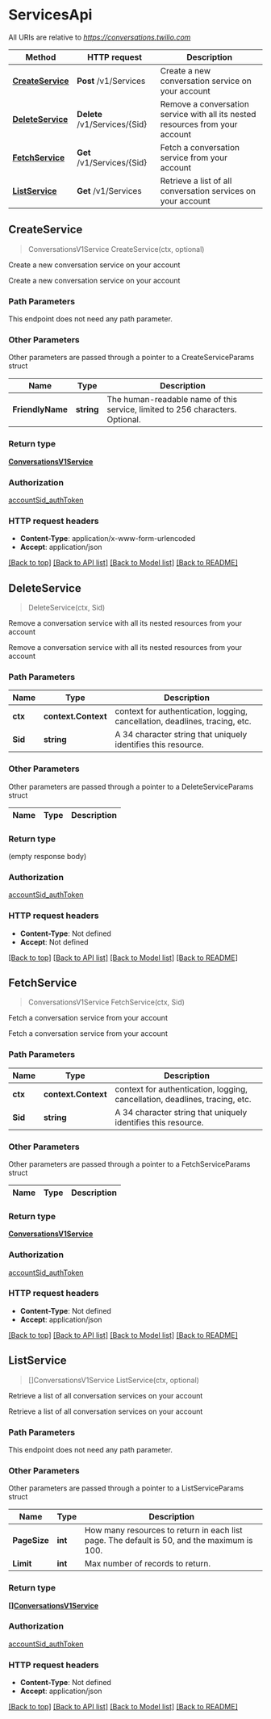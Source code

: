 # ServicesApi

All URIs are relative to *https://conversations.twilio.com*

Method | HTTP request | Description
------------- | ------------- | -------------
[**CreateService**](ServicesApi.md#CreateService) | **Post** /v1/Services | Create a new conversation service on your account
[**DeleteService**](ServicesApi.md#DeleteService) | **Delete** /v1/Services/{Sid} | Remove a conversation service with all its nested resources from your account
[**FetchService**](ServicesApi.md#FetchService) | **Get** /v1/Services/{Sid} | Fetch a conversation service from your account
[**ListService**](ServicesApi.md#ListService) | **Get** /v1/Services | Retrieve a list of all conversation services on your account



## CreateService

> ConversationsV1Service CreateService(ctx, optional)

Create a new conversation service on your account

Create a new conversation service on your account

### Path Parameters

This endpoint does not need any path parameter.

### Other Parameters

Other parameters are passed through a pointer to a CreateServiceParams struct


Name | Type | Description
------------- | ------------- | -------------
**FriendlyName** | **string** | The human-readable name of this service, limited to 256 characters. Optional.

### Return type

[**ConversationsV1Service**](ConversationsV1Service.md)

### Authorization

[accountSid_authToken](../README.md#accountSid_authToken)

### HTTP request headers

- **Content-Type**: application/x-www-form-urlencoded
- **Accept**: application/json

[[Back to top]](#) [[Back to API list]](../README.md#documentation-for-api-endpoints)
[[Back to Model list]](../README.md#documentation-for-models)
[[Back to README]](../README.md)


## DeleteService

> DeleteService(ctx, Sid)

Remove a conversation service with all its nested resources from your account

Remove a conversation service with all its nested resources from your account

### Path Parameters


Name | Type | Description
------------- | ------------- | -------------
**ctx** | **context.Context** | context for authentication, logging, cancellation, deadlines, tracing, etc.
**Sid** | **string** | A 34 character string that uniquely identifies this resource.

### Other Parameters

Other parameters are passed through a pointer to a DeleteServiceParams struct


Name | Type | Description
------------- | ------------- | -------------

### Return type

 (empty response body)

### Authorization

[accountSid_authToken](../README.md#accountSid_authToken)

### HTTP request headers

- **Content-Type**: Not defined
- **Accept**: Not defined

[[Back to top]](#) [[Back to API list]](../README.md#documentation-for-api-endpoints)
[[Back to Model list]](../README.md#documentation-for-models)
[[Back to README]](../README.md)


## FetchService

> ConversationsV1Service FetchService(ctx, Sid)

Fetch a conversation service from your account

Fetch a conversation service from your account

### Path Parameters


Name | Type | Description
------------- | ------------- | -------------
**ctx** | **context.Context** | context for authentication, logging, cancellation, deadlines, tracing, etc.
**Sid** | **string** | A 34 character string that uniquely identifies this resource.

### Other Parameters

Other parameters are passed through a pointer to a FetchServiceParams struct


Name | Type | Description
------------- | ------------- | -------------

### Return type

[**ConversationsV1Service**](ConversationsV1Service.md)

### Authorization

[accountSid_authToken](../README.md#accountSid_authToken)

### HTTP request headers

- **Content-Type**: Not defined
- **Accept**: application/json

[[Back to top]](#) [[Back to API list]](../README.md#documentation-for-api-endpoints)
[[Back to Model list]](../README.md#documentation-for-models)
[[Back to README]](../README.md)


## ListService

> []ConversationsV1Service ListService(ctx, optional)

Retrieve a list of all conversation services on your account

Retrieve a list of all conversation services on your account

### Path Parameters

This endpoint does not need any path parameter.

### Other Parameters

Other parameters are passed through a pointer to a ListServiceParams struct


Name | Type | Description
------------- | ------------- | -------------
**PageSize** | **int** | How many resources to return in each list page. The default is 50, and the maximum is 100.
**Limit** | **int** | Max number of records to return.

### Return type

[**[]ConversationsV1Service**](ConversationsV1Service.md)

### Authorization

[accountSid_authToken](../README.md#accountSid_authToken)

### HTTP request headers

- **Content-Type**: Not defined
- **Accept**: application/json

[[Back to top]](#) [[Back to API list]](../README.md#documentation-for-api-endpoints)
[[Back to Model list]](../README.md#documentation-for-models)
[[Back to README]](../README.md)

